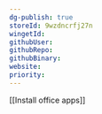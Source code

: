 ```yaml
---
dg-publish: true
storeId: 9wzdncrfj27n
wingetId: 
githubUser: 
githubRepo: 
githubBinary: 
website: 
priority:
---
```


[[Install office apps]]